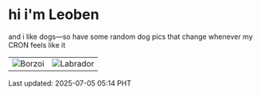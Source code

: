 # hi i'm Leoben

and i like dogs—so have some random dog pics that change whenever my CRON feels like it

|  |  |
|--------|----------|
| ![Borzoi](https://random-dog-vercel.vercel.app/api/random-borzoi?v=1751663680) | ![Labrador](https://random-dog-vercel.vercel.app/api/random-labrador?v=1751663680) |

Last updated: 2025-07-05 05:14 PHT

